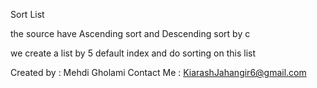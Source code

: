 Sort List

the source have Ascending sort and Descending sort by c

we create a list by 5 default index and do sorting on this list


Created by : Mehdi Gholami
Contact Me : <a href="mailto:kiarashjahangir6@gmail.com"> KiarashJahangir6@gmail.com </a>
